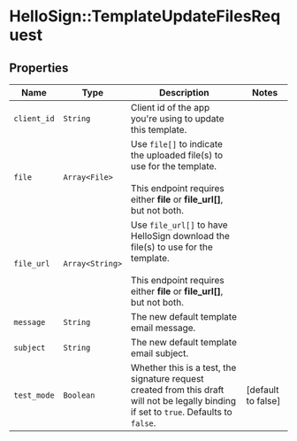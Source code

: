 # HelloSign::TemplateUpdateFilesRequest



## Properties

| Name | Type | Description | Notes |
| ---- | ---- | ----------- | ----- |
| `client_id` | ```String``` |  Client id of the app you&#39;re using to update this template.  |  |
| `file` | ```Array<File>``` |  Use `file[]` to indicate the uploaded file(s) to use for the template.<br><br>This endpoint requires either **file** or **file_url[]**, but not both.  |  |
| `file_url` | ```Array<String>``` |  Use `file_url[]` to have HelloSign download the file(s) to use for the template.<br><br>This endpoint requires either **file** or **file_url[]**, but not both.  |  |
| `message` | ```String``` |  The new default template email message.  |  |
| `subject` | ```String``` |  The new default template email subject.  |  |
| `test_mode` | ```Boolean``` |  Whether this is a test, the signature request created from this draft will not be legally binding if set to `true`. Defaults to `false`.  |  [default to false] |

